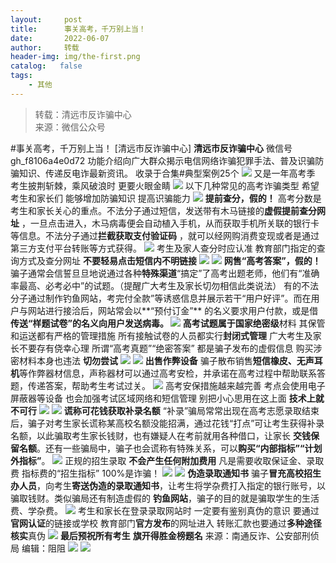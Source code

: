 ```yaml
---
layout:     post
title:      事关高考，千万别上当！
date:       2022-06-07
author:     转载
header-img: img/the-first.png
catalog:   false
tags:
    - 其他
---
```


<blockquote><p>转载：清远市反诈骗中心<br>
来源：微信公众号</p></blockquote>

#事关高考，千万别上当！
[清远市反诈骗中心]
**清远市反诈骗中心**
微信号gh_f8106a4e0d72
功能介绍向广大群众揭示电信网络诈骗犯罪手法、普及识骗防骗知识、传递反电诈最新资讯。
收录于合集#典型案例25个
![]({{site.baseurl}}/postimg/3CxTSiafadcic5zyXUfbXLUClzlpaoknCpV4bErPg2kuuS97hoJJbNCtFOVZ9X0j5W26HDaregC5kibiaLGl8CPr9A.gif)
又是一年高考季
考生披荆斩棘，乘风破浪时
更要火眼金睛
![]({{site.baseurl}}/postimg/wOQ4aVtpQaJvUo7Ke9aozBPceSaHuyBIqkT6hZXcGGlQkF2Wgjc0ljRGIojFmbRIcibSyVvDIs8bPoRiaMMtHKyQ.jpeg)
以下几种常见的高考诈骗类型
希望考生和家长们
能够增加防骗知识
提高识骗能力
![]({{site.baseurl}}/postimg/3CxTSiafadcicmr4tqp0FvCqJsqH4oxKZib8QHHPsURuOtkEiaO80phUDAQdib2YIrvS2t09OHh8qatpZkLsMWWdJAg.png)
**提前查分，假的！**
高考分数是考生和家长关心的重点。不法分子通过短信，发送带有木马链接的**虚假提前查分网址**
，一旦点击进入，木马病毒便会自动植入手机，从而获取手机所关联的银行卡等信息。不法分子通过**拦截获取支付验证码**
，就可以经网购消费变现或者是通过第三方支付平台转账等方式获得。
![]({{site.baseurl}}/postimg/3CxTSiafadcicSrq1TuCGjeg2XR8pkWTQy35zoTPIMPXzr1WuAj8qB3ZcbcVDsHhONZTzWhicTwzmQkTa4MDFcIyg.png)
考生及家人查分时应认准
教育部门指定的查询方式及查分网址
**不要轻易点击短信内不明链接**
![]({{site.baseurl}}/postimg/8ARaMlthQ9TLNZicTkGDsejEDaATEGruzlGlwcQHGfr7jRHPwcRFVib7zcubuKWN8icf9bhYt0vR9K3lJVL0418bA.gif)
![]({{site.baseurl}}/postimg/3CxTSiafadcicmr4tqp0FvCqJsqH4oxKZib8QHHPsURuOtkEiaO80phUDAQdib2YIrvS2t09OHh8qatpZkLsMWWdJAg.png)
**网售“高考答案”，假的！**
骗子通常会信誓旦旦地说通过各种**特殊渠道**“搞定”了高考出题老师，他们有“准确率最高、必考必中”的试题。（提醒广大考生及家长切勿相信此类说法）
有的不法分子通过制作钓鱼网站，考完付全款”等诱惑信息并展示若干“用户好评”。而在用户与网站进行接洽后，网站常会以**“预付订金”**
的名义要求用户付款，或是借**传送“样题试卷”**的名义向用户发送病毒。
![]({{site.baseurl}}/postimg/3CxTSiafadcicSrq1TuCGjeg2XR8pkWTQy35zoTPIMPXzr1WuAj8qB3ZcbcVDsHhONZTzWhicTwzmQkTa4MDFcIyg.png)
高考试题属于国家**绝密级**材料
其保管和运送都有严格的管理措施
所有接触试卷的人员都实行**封闭式管理**
广大考生及家长不要存有侥幸心理
所谓“高考真题”“绝密答案”
都是骗子发布的虚假信息
购买涉密材料本身也违法
**切勿尝试**
![]({{site.baseurl}}/postimg/8ARaMlthQ9TLNZicTkGDsejEDaATEGruzjMl53IuWSlzW8WibUmCxYzNZLTm1urwRRuEySJwBwXCRZbYz33l0lNA.jpeg)
![]({{site.baseurl}}/postimg/3CxTSiafadcicmr4tqp0FvCqJsqH4oxKZib8QHHPsURuOtkEiaO80phUDAQdib2YIrvS2t09OHh8qatpZkLsMWWdJAg.png)
**出售作弊设备**
骗子散布销售**短信橡皮、无声耳机**等作弊器材信息，声称器材可以通过高考安检，并承诺在高考过程中帮助联系答题，传递答案，帮助考生考试过关。
![]({{site.baseurl}}/postimg/3CxTSiafadcicSrq1TuCGjeg2XR8pkWTQy35zoTPIMPXzr1WuAj8qB3ZcbcVDsHhONZTzWhicTwzmQkTa4MDFcIyg.png)
高考安保措施越来越完善
考点会使用电子屏蔽器等设备
也会加强考试区域网络和短信管理
别把小心思用在这上面
**技术上就不可行**
![]({{site.baseurl}}/postimg/8ARaMlthQ9TLNZicTkGDsejEDaATEGruzLj6WiapXxTvT7CPTibjTibngpkr7yfjibzt8SXnR9LxpWKMCkLjN1PvGGw.jpeg)
![]({{site.baseurl}}/postimg/3CxTSiafadcicmr4tqp0FvCqJsqH4oxKZib8QHHPsURuOtkEiaO80phUDAQdib2YIrvS2t09OHh8qatpZkLsMWWdJAg.png)
**谎称可花钱获取补录名额**
“补录”骗局常常出现在高考志愿录取结束后，骗子对考生家长谎称某高校名额没能招满，通过花钱“打点”可让考生获得补录名额，以此骗取考生家长钱财，也有嫌疑人在考前就用各种借口，让家长
**交钱保留名额**。还有一些骗局中，骗子也会谎称有特殊关系，可以**购买“内部指标”“计划外指标”**。
![]({{site.baseurl}}/postimg/3CxTSiafadcicSrq1TuCGjeg2XR8pkWTQy35zoTPIMPXzr1WuAj8qB3ZcbcVDsHhONZTzWhicTwzmQkTa4MDFcIyg.png)
正规的招生录取
**不会产生任何附加费用**
凡是需要收取保证金、录取费
指标费的“招生指标”
100%是诈骗！
![]({{site.baseurl}}/postimg/tianWy8jqFSiaqvFSAz9BtEKgu01u9vje0kghXp8tib3ckAq8iajbk5BMfkibRWuIA0oZuWZ2ITaAQLsspGbaCQjfPw.png)
![]({{site.baseurl}}/postimg/3CxTSiafadcicmr4tqp0FvCqJsqH4oxKZib8QHHPsURuOtkEiaO80phUDAQdib2YIrvS2t09OHh8qatpZkLsMWWdJAg.png)
**伪造录取通知书**
骗子**冒充高校招生办人员**，向考生**寄送伪造的录取通知书**，让考生将学杂费打入指定的银行账号，以骗取钱财。类似骗局还有制造虚假的
**钓鱼网站**，骗子的目的就是骗取学生的生活费、学杂费。
![]({{site.baseurl}}/postimg/3CxTSiafadcicSrq1TuCGjeg2XR8pkWTQy35zoTPIMPXzr1WuAj8qB3ZcbcVDsHhONZTzWhicTwzmQkTa4MDFcIyg.png)
考生和家长在登录录取网站时
一定要有鉴别真伪的意识
要通过**官网认证**的链接或学校
教育部门**官方发布**的网址进入
转账汇款也要通过**多种途径核实**真伪
![]({{site.baseurl}}/postimg/tianWy8jqFSiaqvFSAz9BtEKgu01u9vje0UCOLic66gj2QLzSO5sJ4UeamiaCS5GtuXX62Dag7sV4oxrrIlbLNXPnA.png)
**最后预祝所有考生**
**旗开得胜金榜题名**
来源：南通反诈、公安部刑侦局
编辑：阻阻
![]({{site.baseurl}}/postimg/SUycX2yckdJ5YVVCpDYl0c5CbMTO3KgBTesbSxe5zKHlm2GQsTWAFTgswCXscN6Y9vuJHFcE77orSK7ClzYOdg.jpeg)
![]({{site.baseurl}}/postimg/3CxTSiafadcic5zyXUfbXLUClzlpaoknCpErldQhhamfG7KH1qHGrr3icT9iaAoE1B4noSO7EewO2k8fys5pMuaoog.gif)
